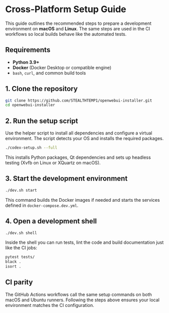 # Cross-Platform Setup Guide

This guide outlines the recommended steps to prepare a development environment on **macOS** and **Linux**. The same steps are used in the CI workflows so local builds behave like the automated tests.

## Requirements

- **Python 3.9+**
- **Docker** (Docker Desktop or compatible engine)
- `bash`, `curl`, and common build tools

## 1. Clone the repository

```bash
git clone https://github.com/STEALTHTEMP1/openwebui-installer.git
cd openwebui-installer
```

## 2. Run the setup script

Use the helper script to install all dependencies and configure a virtual environment. The script detects your OS and installs the required packages.

```bash
./codex-setup.sh --full
```

This installs Python packages, Qt dependencies and sets up headless testing (Xvfb on Linux or XQuartz on macOS).

## 3. Start the development environment

```bash
./dev.sh start
```

This command builds the Docker images if needed and starts the services defined in `docker-compose.dev.yml`.

## 4. Open a development shell

```bash
./dev.sh shell
```

Inside the shell you can run tests, lint the code and build documentation just like the CI jobs:

```bash
pytest tests/
black .
isort .
```

## CI parity

The GitHub Actions workflows call the same setup commands on both macOS and Ubuntu runners. Following the steps above ensures your local environment matches the CI configuration.

